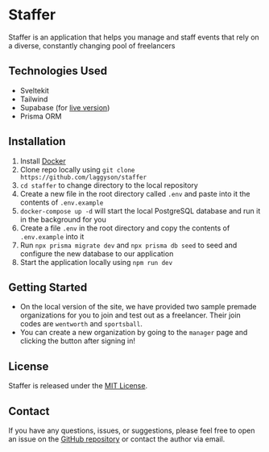 # Staffer

Staffer is an application that helps you manage and staff events that rely on a diverse, constantly changing pool of freelancers

## Technologies Used
- Sveltekit
- Tailwind
- Supabase (for [live version](https://staffer.laggi.sh))
- Prisma ORM

## Installation
1. Install [Docker](https://www.docker.com/)
2. Clone repo locally using `git clone https://github.com/laggyson/staffer`
3. `cd staffer` to change directory to the local repository
4. Create a new file in the root directory called `.env` and paste into it the contents of `.env.example`
5. `docker-compose up -d` will start the local PostgreSQL database and run it in the background for you
6. Create a file `.env` in the root directory and copy the contents of `.env.example` into it
7. Run `npx prisma migrate dev` and `npx prisma db seed` to seed and configure the new database to our application
8. Start the application locally using `npm run dev`

## Getting Started
- On the local version of the site, we have provided two sample premade organizations for you to join and test out as a freelancer. Their join codes are `wentworth` and `sportsball`.
- You can create a new organization by going to the `manager` page and clicking the button after signing in!

## License

Staffer is released under the [MIT License](LICENSE).

## Contact

If you have any questions, issues, or suggestions, please feel free to open an issue on the [GitHub repository](https://github.com/laggyson/staffer) or contact the author via email.
